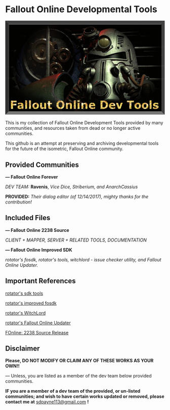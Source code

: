 # Fallout Online Developmental Tools

![header image](https://github.com/2cwldys/fodev-tools/blob/master/images/oie_bcDSnXA56atf.gif)

This is my collection of Fallout Online Development Tools provided by many communities, and resources taken from dead or no longer active communities.

This github is an attempt at preserving and archiving developmental tools for the future of the isometric, Fallout Online community.

## Provided Communities

**— Fallout Online Forever**

_DEV TEAM:_ **Ravenis**, _Vice Dice, Striberium, and AnarchCassius_

**PROVIDED:** _Their dialog editor (of 12/14/2017), mighty thanks for the contribution!_

## Included Files

**— Fallout Online 2238 Source**

_CLIENT + MAPPER, SERVER + RELATED TOOLS, DOCUMENTATION_

**— Fallout Online Improved SDK**

_rotator's fosdk, rotator's tools, witchlord - issue checker utility, and Fallout Online Updater._

## Important References

[rotator's sdk tools](https://github.com/rotators/tools)

[rotator's improved fosdk](https://github.com/rotators/fosdk)

[rotator's WitchLord](https://github.com/rotators/WitchLord)

[rotator's Fallout Online Updater](https://github.com/wipe2238/FOUpdaterEx)

[FOnline: 2238 Source Release](https://fodev.net/forum/index.php?topic=29387.0)

## Disclaimer

**Please, DO NOT MODIFY OR CLAIM ANY OF THESE WORKS AS YOUR OWN!!**

— Unless, you are listed as a member of the dev team below provided communities.

**IF you are a member of a dev team of the provided, or un-listed communities; and wish to have certain works updated or removed, please contact me at** [sdpayne113@gmail.com](sdpayne113@gmail.com) **!**